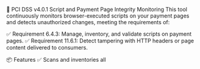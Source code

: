 📜 PCI DSS v4.0.1 Script and Payment Page Integrity Monitoring
This tool continuously monitors browser-executed scripts on your payment pages and detects unauthorized changes, meeting the requirements of:

✅ Requirement 6.4.3: Manage, inventory, and validate scripts on payment pages.
✅ Requirement 11.6.1: Detect tampering with HTTP headers or page content delivered to consumers.

📦 Features
✅ Scans and inventories all <script> tags from a specified payment page
✅ Detects and logs unauthorized, missing, or tampered scripts
✅ Tracks and hashes critical HTTP response headers (e.g., CSP, HSTS)
✅ Hashes the DOM structure to detect unauthorized content injection
✅ Generates a weekly PDF report for audit compliance
✅ Supports continuous monitoring via cron or systemd

🛠️ Requirements
Python 3.8+
Python packages: pip install requests beautifulsoup4 fpdf

📁 File Structure
/opt/fim/
├── script_monitor.py              # Main monitoring script
├── script_inventory.csv           # Live inventory of scripts
├── header_integrity.json          # Stored header & DOM structure hashes
├── script_monitor_log.txt         # Log file of detections
├── pci_6.4.3_11.6.1_report.pdf    # Weekly audit report

⚙️ Configuration
Edit the script to configure:
TARGET_URL = "https://yourdomain.com/checkout"
INVENTORY_FILE = "/opt/fim/script_inventory.csv"
HEADER_HASH_FILE = "/opt/fim/header_integrity.json"
LOG_FILE = "/opt/fim/script_monitor_log.txt"
CHECK_INTERVAL_SECONDS = 300

🚀 Usage
Run Manually: python3 script_monitor.py

Run Continuously via Cron: */5 * * * * /usr/bin/python3 /opt/fim/script_monitor.py

🧾 Weekly Audit Report
Generate a PDF summary: python3 generate_report.py
This outputs pci_6.4.3_11.6.1_report.pdf with:
- Script scan summary
- Header & DOM integrity snapshot
- Flagged issues

🔐 Compliance Coverage
Requirement	Description	Covered
PCI DSS 6.4.3	Inventory, authorization, and integrity of scripts	✅
PCI DSS 11.6.1	Detect tampering with headers or DOM content	    ✅

📬 Optional Enhancements
Email PDF report to compliance team
Slack or SIEM integration
HTML dashboard (included in dashboard.html)

🛡️ Notes
Always run in a secure, access-controlled environment.
Protect output files (.csv, .json, .pdf) from unauthorized changes.
Review justifications and update inventory monthly or when scripts change.
